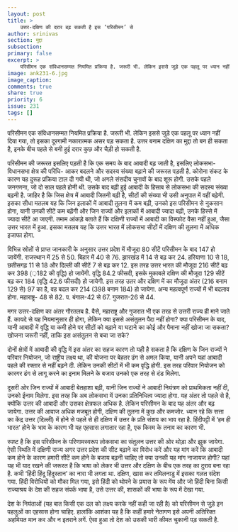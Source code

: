 ```yaml
---
layout: post
title: >
    उत्तर-दक्षिण की दरार बढ़ सकती है इस ‘परिसीमन’ से  
author: srinivas
section: मुद्दा
subsection:
primary: false
excerpt: >
    परिसीमन एक संविधानसम्मत नियमित प्रक्रिया है. जरूरी भी. लेकिन इससे जुड़े एक पहलू पर ध्यान नहीं दिया गया, तो इसका दूरगामी नकारात्मक असर पड़ सकता है. उत्तर बनाम दक्षिण का मुद्दा तो बन ही सकता है, इनके बीच पहले से बनी हुई  दरार कुछ और चैड़ी हो सकती है.
image: ank231-6.jpg
image_caption: 
comments: true
share: true
priority: 6
issue: 231
tags: []
---
```


परिसीमन एक संविधानसम्मत नियमित प्रक्रिया है. जरूरी भी. लेकिन इससे जुड़े एक पहलू पर ध्यान नहीं दिया गया, तो इसका दूरगामी नकारात्मक असर पड़ सकता है. उत्तर बनाम दक्षिण का मुद्दा तो बन ही सकता है, इनके बीच पहले से बनी हुई  दरार कुछ और चैड़ी हो सकती है.

परिसीमन की जरूरत इसलिए पड़ती है कि एक समय के बाद आबादी बढ़ जाती है, इसलिए लोकसभा- विधानसभा क्षेत्र की परिधि- आकर बदलने और सदस्य संख्या बढ़ाने की जरूरत पड़ती है. कोरोना संकट के कारण यह दुरूह प्रक्रिया टाल दी गयी थी, जो अगले संसदीय चुनावों के बाद शूरू होगी. उसके पहले जनगणना, जो दो साल पहले होनी थी. उसके बाद बढ़ी हुई आबादी के हिसाब से लोकसभा की सदस्य संख्या बढ़नी है. जाहिर है कि जिस क्षेत्र में आबादी जितनी बढ़ी है, सीटों की संख्या भी उसी अनुपात में वहीं बढ़ेगी.
इसका सीधा मतलब यह कि जिन इलाकों में आबादी तुलना में कम बढ़ी, उनको इस परिसीमन से नुकसान होगा, यानी उनकी सीटें कम बढ़ेंगी और जिन राज्यों और इलाकों में आबादी ज्यादा बढ़ी, उनके हिस्से में ज्यादा सीटें आ जाएगी. तमाम आंकड़े बताते हैं कि दक्षिणी राज्यों में आबादी का विस्फोट वैसा नहीं हुआ, जैसा उत्तर भारत में हुआ. इसका मतलब यह कि उत्तर भारत में लोकसभा सीटों में दक्षिण की तुलना में अधिक इजाफा होगा.

विभिन्न स्रोतों से प्राप्त जानकारी के अनुसार उत्तर प्रदेश में मौजूदा  80 सीटें परिसीमन के बाद 147 हो जायेंगी. राजस्थान में 25 से 50. बिहार में  40 से 76. झारखंड में  14  से बढ़ कर 24. हरियाणा 10 से 18, छतीसगढ़ 11 से 18 और दिल्ली की सीटें 7 से बढ़ कर 12. इस तरह उत्तर भारत की मौजूदा 216 सीटें बढ़ कर 398 (़182 की वृद्धि) हो जायेंगी.  वृद्धि 84.2 फीसदी, इसके मुकाबले दक्षिण की मौजूदा 129 सीटें बढ़ कर 184 (वृद्धि 42.6 फीसदी) हो जायेगी. इस तरह उतर और दक्षिण में का मौजूदा अंतर (216 बनाम 129 से) 97 का है, वह बदल कर  214 (398 बनाम 184)  हो जायेगा. अन्य महत्वपूर्ण राज्यों में भी बदलाव होगा. महाराष्ट्र- 48 से 82. प. बंगाल-42 से 67. गुजरात-26 से 44.

मगर उत्तर-दक्षिण का अंतर गौरतलब है. वैसे,  महाराष्ट्र और गुजरात भी एक तरह से उत्तरी राज्य ही माने जाते हैं. कायदे से यह नियमानुसार ही होगा, लेकिन क्या इससे असंतुलन पैदा नहीं होगा? क्या परिसीमन के बाद, यानी आबादी में वृद्धि या कमी होने पर सीटों को बढ़ाने या घटाने का कोई और पैमाना नहीं खोजा जा सकता? खोजना जरूरी नहीं, ताकि इस असंतुलन से बचा जा सके?

दोनों क्षेत्रों में आबादी की वृद्धि में इस अंतर का सहज कारण तो यही है सकता है कि दक्षिण के जिन राज्यों ने परिवार नियोजन, जो राष्ट्रीय लक्ष्य था, की योजना पर बेहतर ढंग से अमल किया, यानी अपने यहां आबादी पहले की रफ्तार से नहीं बढ़ने दी. लेकिन  उनकी सीटों में भी कम वृद्धि होगी. इस तरह परिवार नियोजन को कारगर ढंग से लागू करने का इनाम मिलने के बजाय उनको एक तरह से दंड मिलेगा.

दूसरी ओर जिन राज्यों में आबादी बेतहाशा बढ़ी, यानी जिन राज्यों ने आबादी नियंत्रण को प्राथमिकता नहीं दी, उनको ईनाम मिलेगा. इस तरह कि अब लोकसभा में उनका प्रतिनिधित्व ज्यादा होगा. यह अंतर तो पहले से है, क्योंकि उत्तर की आबादी और उसका क्षेत्रफल अधिक है. लेकिन परिसीमन के बाद यह अंतर और बढ़ जायेगा. उत्तर की आवाज अधिक मजबूत होगी, दक्षिण की तुलना में कुछ और कमजोर.
ध्यान रहे कि सत्ता का केंद्र उत्तर (दिल्ली) में होने से पहले से ही दक्षिण में उत्तर के प्रति संशय का भाव रहा है. हिंदीपट्टी में ‘हम ही भारत’ होने के भाव के कारण भी यह एहसास लगातार रहा है, एक किस्म के तनाव का कारण भी.

स्पष्ट है कि इस परिसीमन के परिणामस्वरूप लोकसभा का संतुलन  उत्तर की ओर थोड़ा और झुक जायेगा. ऐसी स्थिति में दक्षिणी राज्य अगर उत्तर प्रदेश की सीट बढ़ाने का विरोध करें और यह मांग करें कि आबादी कम होने के कारण हमारी सीटें कम होने के बजाय बढ़नी चाहिए तो क्या उनकी यह मांग नाजायज होगी?
यहां यह भी याद रखने की जरूरत है कि भाषा को लेकर भी उत्तर और दक्षिण के बीच एक तरह का दुराव बना रहा है. कभी ‘हिंदी हिंदू हिंदुस्तान’ का नारा भी लगता था. दक्षिण, खास कर तमिलनाडु में इसका गलत संदेश गया. हिंदी विरोधियों को मौका मिल गया, इसे हिंदी को थोपने के प्रयास के रूप मेंय और  जो हिंदी बिना किसी राज्याश्रय के देश की सहज संपर्क भाषा है, उसे उत्तर की, शासकों की भाषा के रूप में देखा गया.  

देश के नियंताओं (यह बात किसी एक दल को लक्ष्य करके नहीं कही जा रही है) को परिसीमन से जुड़े इन पहलुओं का एहसास होना चाहिए. हालांकि आशंका यह है कि कहीं हमारे नेतागण इसे अपनी अतिरिक्त अहमियत मान कर और न इतराने लगें. ऐसा हुआ तो  देश को उसकी भारी कीमत चुकानी पड़ सकती है.